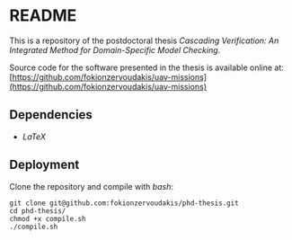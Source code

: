 # README

This is a repository of the postdoctoral thesis *Cascading Verification: An Integrated Method for Domain-Specific Model Checking*.

Source code for the software presented in the thesis is available online at: [https://github.com/fokionzervoudakis/uav-missions](https://github.com/fokionzervoudakis/uav-missions)

## Dependencies

- *LaTeX*

## Deployment

Clone the repository and compile with *bash*:

```
git clone git@github.com:fokionzervoudakis/phd-thesis.git
cd phd-thesis/
chmod +x compile.sh
./compile.sh
```

